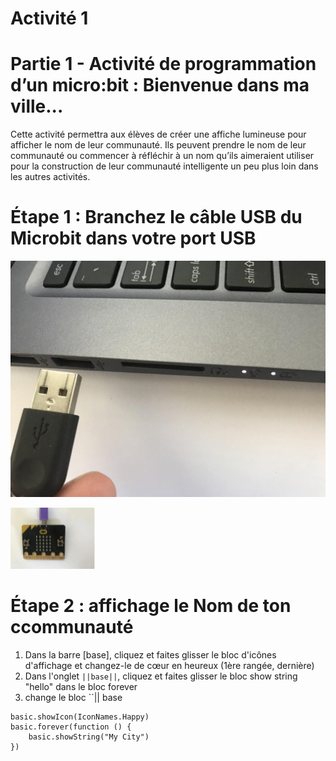 

# Activité 1
# Partie 1 - Activité de programmation d’un micro:bit : Bienvenue dans ma ville...

Cette activité permettra aux élèves de créer une affiche lumineuse pour afficher le nom de leur communauté. Ils peuvent prendre le nom de leur communauté ou commencer à réfléchir à un nom qu’ils aimeraient utiliser pour la construction de leur communauté intelligente un peu plus loin dans les autres activités.

# Étape 1 : Branchez le câble USB du Microbit dans votre port USB

<!-- https://github.com/Brilliant-Labs/bboard-tuts-cybersecurity-3/blob/master/cybersec/activity-1/connect-microbit.gif?raw=true -->
![Click](https://github.com/Brilliant-Labs/bboard-tutorials-cybersecurity-v3/blob/main/Activity_1/connect-microbit.gif?raw=true "Click")

<!-- https://raw.githubusercontent.com/Brilliant-Labs/bboard-tutorials-cybersecurity-v3/main/Activity_1/micro.png -->
![click](https://raw.githubusercontent.com/Brilliant-Labs/bboard-tutorials-cybersecurity-v3/main/Activity_1/micro.png)

# Étape 2 : affichage le Nom de ton  ccommunauté
1. Dans la barre [base], cliquez et faites glisser le bloc d'icônes d'affichage et changez-le de cœur en heureux (1ère rangée, dernière)
2. Dans l'onglet ``||base||``, cliquez et faites glisser le bloc show string "hello" dans le bloc forever
3. change le bloc ``|| base

```
basic.showIcon(IconNames.Happy)
basic.forever(function () {
    basic.showString("My City")
})
```
